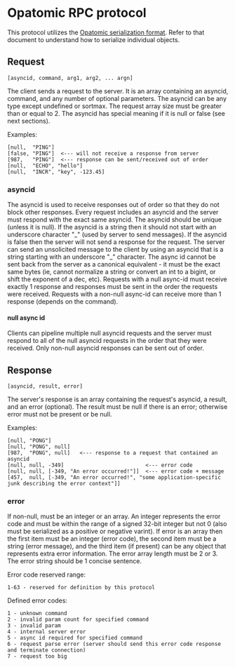 # Opatomic RPC protocol

This protocol utilizes the [Opatomic serialization format](serialization.md). Refer to that
document to understand how to serialize individual objects.


## Request

    [asyncid, command, arg1, arg2, ... argn]

The client sends a request to the server. It is an array containing an asyncid, command,
and any number of optional parameters. The asyncid can be any type except undefined or sortmax.
The request array size must be greater than or equal to 2. The asyncid has special meaning if
it is null or false (see next sections).

Examples:

    [null,  "PING"]
    [false, "PING"]  <--- will not receive a response from server
    [987,   "PING"]  <--- response can be sent/received out of order
    [null,  "ECHO", "hello"]
    [null,  "INCR", "key", -123.45]

### asyncid

The asyncid is used to receive responses out of order so that they do not block other responses.
Every request includes an asyncid and the server must respond with the exact same asyncid. The
asyncid should be unique (unless it is null). If the asyncid is a string then it should not start
with an underscore character "\_" (used by server to send messages). If the asyncid is false then
the server will not send a response for the request. The server can send an unsolicited message
to the client by using an asyncid that is a string starting with an underscore "\_" character.
The async id cannot be sent back from the server as a canonical equivalent - it must be the exact
same bytes (ie, cannot normalize a string or convert an int to a bigint, or shift the exponent of
a dec, etc). Requests with a null async-id must receive exactly 1 response and responses must be
sent in the order the requests were received. Requests with a non-null async-id can receive more
than 1 response (depends on the command).

#### null async id

Clients can pipeline multiple null asyncid requests and the server must respond to all of the
null asyncid requests in the order that they were received. Only non-null asyncid responses can
be sent out of order.


## Response

    [asyncid, result, error]

The server's response is an array containing the request's asyncid, a result, and an
error (optional). The result must be null if there is an error; otherwise error must not be
present or be null.

Examples:

    [null, "PONG"]
    [null, "PONG", null]
    [987,  "PONG", null]   <--- response to a request that contained an asyncid
    [null, null, -349]                          <--- error code
    [null, null, [-349, "An error occurred!"]]  <--- error code + message
    [457,  null, [-349, "An error occurred!", "some application-specific junk describing the error context"]]

### error

If non-null, must be an integer or an array. An integer represents the error code and must be
within the range of a signed 32-bit integer but not 0 (also must be serialized as a positive or
negative varint). If error is an array then the first item must be an integer (error code), the
second item must be a string (error message), and the third item (if present) can be any object
that represents extra error information. The error array length must be 2 or 3. The error string
should be 1 concise sentence.

Error code reserved range:

    1-63 - reserved for definition by this protocol

Defined error codes:

    1 - unknown command
    2 - invalid param count for specified command
    3 - invalid param
    4 - internal server error
    5 - async id required for specified command
    6 - request parse error (server should send this error code response and terminate connection)
    7 - request too big

